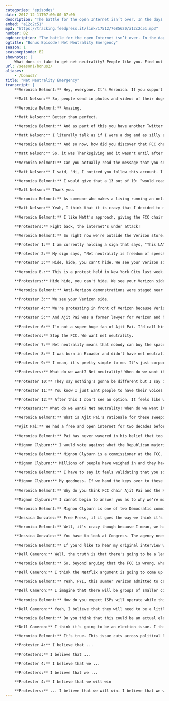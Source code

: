 ```yaml
---
categories: "episodes"
date: 2017-12-11T07:00:00-07:00
description: "The battle for the open Internet isn’t over. In the days leading up to the FCC’s net neutrality vote, we investigate what’s next in the fight. We Rate Dogs’ Matt Nelson talks about trolling Ajit Pai with a pay-per-pupper plan. Verizon protesters share their experience on the ground. And the FCC’s Mignon Clyburn weighs in on net neutrality’s road ahead."
embed: "a12c2c51"
mp3: "https://tracking.feedpress.it/link/17512/7685620/a12c2c51.mp3"
number: B2
ogdescription: "The battle for the open Internet isn’t over. In the days leading up to the FCC’s vote, we investigate what’s next for net neutrality."
ogtitle: "Bonus Episode! Net Neutrality Emergency"
season: 1
seasonepisode: B2
shownotes: |
    What does it take to get net neutrality? People like you. Find out more about how you can help [here](https://blog.mozilla.org/netpolicy/2017/11/29/take-get-net-neutrality/).
url: /season1/bonus2/
aliases:
    - /bonus2/
title: "Net Neutrality Emergency"
transcript: |
    **Veronica Belmont:** Hey, everyone. It's Veronica. If you support net neutrality like I do and like Mozilla does, this is one of those big deal weeks we all need to pay attention to. On Thursday the United States Federal Communications Commission, the FCC, is expected to take a vote. They'll vote on a proposal to undo the net neutrality protections put in place two years ago. It's all but certain that it will pass. Supporters of the open internet are angry and they're angry at one man in particular, Ajit Pai. He's the chair of the FCC and he's the guy leading the charge to dismantle these rules. This anger, this frustration can be found in nearly every corner of the web. You'll even find it in some of the most harmless and frankly, delightful places like Matt Nelson's Twitter based business, WeRateDogs. It's pretty much what it sounds like.

    **Matt Nelson:** So, people send in photos and videos of their dogs and I basically go through and pick a couple each day to caption and give a rating out of 10. They usually all get above 10 because dogs are ...

    **Veronica Belmont:** Amazing.

    **Matt Nelson:** Better than perfect.

    **Veronica Belmont:** And as part of this you have another Twitter account called DogFeelings, so what exactly is DogFeelings all about?

    **Matt Nelson:** I literally talk as if I were a dog and as silly as that sounds, it's now become just as big of a hit as WeRateDogs.

    **Veronica Belmont:** And so now, how did you discover that FCC chair Ajit Pai is a fan?

    **Matt Nelson:** So, it was Thanksgiving and it wasn't until after Thanksgiving dinner that a few people just in the mentions were like, "Hey, the FCC chairman just retweeted you." It kind of just set the bells off. Like, "Oh, he likes the account. He follows it. Let's have some fun with this."

    **Veronica Belmont:** Can you actually read the message that you sent him?

    **Matt Nelson:** I said, "Hi, I noticed you follow this account. I hope you're enjoying it so far. Just wanted to inform you that starting with the repeal of net neutrality we will block you and this account will be private. However, we have several content options available for purchase listed below. The first one is the Pupper Package at $10 a month. This gives you access to only the super-relatable dog thoughts that require very little creative effort on my part, and then the Pup-O Package is $25 a month and that has access to the Tweets that carry the storyline, introduction to new characters, and then the Dog-O Package at $50 a month, access to all Tweets, the full stories available and all characters unlocked," and then I said, "Oh, no. I actually just received word that none of these packages are available in your area. We will notify you if there are any pupdates." So...

    **Veronica Belmont:** I would give that a 13 out of 10: “would read those Tweets again”.

    **Matt Nelson:** Thank you.

    **Veronica Belmont:** As someone who makes a living running an online business, what worries you most if net neutrality is repealed?

    **Matt Nelson:** Yeah, I think that it is crazy that I decided to make this account in an Applebee's and I'm sitting here talking to you today. That is a process that can't happen without a free and open internet. My whole story doesn't exist without a free and open internet. I feel like there's an opportunity to remind everyone that this is an issue that's currently unfolding. If net neutrality is repealed that they will notice changes, maybe not immediately, but it's ... I hate using the term "slippery slope," but it's one that applies pretty well in this case.

    **Veronica Belmont:** I like Matt's approach, giving the FCC chair a bit of his own bark, but it's not just the cute dogs of the internet that are standing up for net neutrality, and that's what today's special bonus episode, you could even call it an emergency episode is all about. A fight to save the open internet doesn't end this week, it's just getting started. I'm Veronica Belmont and this is IRL, because online life is real life. An original podcast from Mozilla.

    **Protesters:** Fight back, the internet's under attack!

    **Veronica Belmont:** So right now we're outside the Verizon store. There are a lot of people here.

    **Protester 1:** I am currently holding a sign that says, "This LAN," such as a local area network, "was made for you and me. #NetNeutrality."

    **Protester 2:** My sign says, "Net neutrality is freedom of speech."

    **Protester 3:** Hide, hide, you can't hide. We see your Verizon side.

    **Veronica B.:** This is a protest held in New York City last week.

    **Protesters:** Hide hide, you can't hide. We see your Verizon side.

    **Veronica Belmont:** Anti-Verizon demonstrations were staged near Verizon stores across the country.

    **Protester 3:** We see your Verizon side.

    **Protester 4:** We're protesting in front of Verizon because Verizon is one of the ISPs that stands to benefit from a loss of net neutrality.

    **Protester 5:** And Ajit Pai was a former lawyer for Verizon and he's still beholden to their interests.

    **Protester 6:** I'm not a super huge fan of Ajit Pai. I'd call him something else but I don't know what the rating of this podcast is, so I'll leave it to your imaginations.

    **Protesters:** Stop the FCC. We want net neutrality.

    **Protester 7:** Net neutrality means that nobody can buy the space that others could otherwise occupy.

    **Protester 8:** I was born in Ecuador and didn't have net neutrality, and you know what happens there? People have to pay to Tweet when they're not in their houses or not in Wi-Fi place. You know how stupid that is?

    **Protester 9:** I mean, it's pretty simple to me. It's just corporations who have a big foothold in Congress, trying to get more money and limit people's ability to oppose them and oppose other things.

    **Protesters:** What do we want? Net neutrality! When do we want it? Forever! What do we want? Net neutrality!

    **Protester 10:** They say nothing's gonna be different but I say if nothing's gonna be different then why don't you just leave it alone instead of repealing it?

    **Protester 11:** You know I just want people to have their voices be heard, have someone in Capitol Hill, somebody in the big office being like, "Hey, there's a lot of people here. We should probably listen to them."

    **Protester 12:** After this I don't see an option. It feels like we're slowly being crushed.

    **Protesters:** What do we want? Net neutrality! When do we want it now? Forever! What do we want? Net neutrality!

    **Veronica Belmont:** What is Ajit Pai's rationale for these sweeping changes? On November 28th, Pai delivered a speech outlining his reasoning to the R Street Institute. R Street is a free market think tank. We pulled audio from their Facebook page. Have a listen to some of what he argues.

    **Ajit Pai:** We had a free and open internet for two decades before 2015 and we will have a free and open internet going forward. So if the plan is on docket December 14th, we will simple reverse the FCC 2015 decision and go back to the pre-2015 framework. We aren't giving anybody a free pass. We are simple shifting from one size fits all preemptive regulation to targeted enforcement that focuses enforcement action on actual market failure or anything [inaudible] conduct. So when you get past all the vile accusations, the fear mongering, the hysteria, here's the frankly boring bottom line, the plan to restore Internet freedom would return to the light touch market based approach under which the internet thrived.

    **Veronica Belmont:** Pai has never wavered in his belief that too much regulation stifles internet freedom. He seems to have refused to consider alternative perspectives as he built his proposal. If you want to hear Pai's whole speech, find links to the video and the transcript on our website, irlpodcast.org. Plenty of people disagree completely with Pai's argument. Among them members of Pai's own commission.

    **Mignon Clyburn:** I would vote against what the Republican majority has put forth. They have stated that they don't care about what the American public has said.

    **Veronica Belmont:** Mignon Clyburn is a commissioner at the FCC. President Obama nominated her to the post in 2009.

    **Mignon Clyburn:** Millions of people have weighed in and they have stated loud and clear the majority of those legitimate comments that have come through the FCC, the calls that we've gotten, the emails that I've gotten, they have been supportive of these net neutrality principles that we put in place in 2015. They're ignoring the will of the people. They're listening to large, established internet service providers, of those well heeled economically and politically connected companies.

    **Veronica Belmont:** I have to say it feels validating that you sound so frustrated as much as we've been frustrated about this.

    **Mignon Clyburn:** My goodness. If we hand the keys over to these large corporations we will have gatekeepers, we will be blocked, slowed down, throttled. Our experiences online will be forever changed for the negative.

    **Veronica Belmont:** Why do you think FCC chair Ajit Pai and the Republican commissioners are so committed to eliminating net neutrality?

    **Mignon Clyburn:** I cannot begin to answer you as to why we're moving in this direction, which seems so counter to the American experience. It seems so counter to this nation's founding. It seems so counter to innovation and opportunities in this country. December 14th will be a sad day for all of us who care about the openness and the capacity and the ability for us to be able to access and thrive over this platform.

    **Veronica Belmont:** Mignon Clyburn is one of two Democratic commissioners on the FCC. There are three Republican commissioners, including Ajit Pai. The vote is expected to play out along party lines and we know this because the commissioners supporting repeal have made it clear from the beginning that this is what they will do. So, that's where things stand. What happens next? Beyond protesting, some are preparing for the next round in this fight. Jessica Gonzalez is with a group called Free Press. She was a guest on our show in our first season and I wanted to know how she feels about all of this.

    **Jessica Gonzalez:** Free Press, if it goes the way we think it's gonna go, we'll sue the FCC. We think we have a really strong case in the courts, and I feel really confident that that is one of the many strategies that can lead us to victory to ultimately guide the path to ensure real, strong net neutrality rules in the future.

    **Veronica Belmont:** Well, it's crazy though because I mean, we have all this steam, people have been emailing, they've been writing, they've been calling, and yet Ajit Pai is like, "Oh, we're not taking these comments into consideration." So how do people keep up that steam, that intensity when we feel ... They're straight up telling us they're not even listening.

    **Jessica Gonzalez:** You have to look at Congress. The agency needs the political support of Congress and if we start to show our elected officials that this is the type of issue that their elections will depend on then we can really flip how this issue is treated in DC, and I do believe that when the people are engaged and holding their elected officials accountable that in the long run we will save net neutrality and that this vote on the 14th, it's not the end.

    **Veronica Belmont:** If you'd like to hear my original interview with Jessica and get a primer on what net neutrality is all about, subscribe to IRL and look up the second episode or find it on our website. So, Free Press is planning to sue, and they won't be the only ones. Dell Cameron is a journalist with Gizmodo. He has a good sense of how this could play out.

    **Dell Cameron:** Well, the truth is that there's going to be a lengthy legal process that unfolds in the next, probably the next year and a half at least. I think it's very likely that we're gonna see some of the larger tech companies get into this, some sort of trade association representing Google and Twitter and other tech giants join in to sue as well.

    **Veronica Belmont:** So, beyond arguing that the FCC is wrong, what kind of legal argument would you need to make to convince the court to overturn this decision?

    **Dell Cameron:** I think the Netflix argument is going to come up probably, Netflix having been throttled in the past.

    **Veronica Belmont:** Yeah, FYI, this summer Verizon admitted to capping video streaming and was accused of intentionally slowing down Netflix feeds.

    **Dell Cameron:** I imagine that there will be groups of smaller companies that will get together and say that like look ... Verizon is going to ... For example, is going to enter into some agreement with our larger competitors to ensure that they have the best streaming service or that their website functions at a level you know at which we can't compete and I think ... So, I think that will be one of the primary arguments is that this is going to kill innovation.

    **Veronica Belmont:** How do you expect ISPs will operate while this is before the courts? Do they have to be careful about every business decision that they make until the courts actually reach a decision?

    **Dell Cameron:** Yeah, I believe that they will need to be a little bit careful. It's possible that someone will try to get an injunction or what the Court of Appeals calls a stay, meaning that the court will order that the FCC's new rules can't be put into place. So net neutrality will survive for the - while the case is being heard before the court.

    **Veronica Belmont:** Do you think that this could be an actual election issue in 2020?

    **Dell Cameron:** I think it's going to be an election issue. I think Republicans specifically care about this. They're adamantly against revoking these rules and I think that the Republican party is kind of  overlooking that. This is part of a broader effort to deregulate the government and to hand an immense amount of power over to American companies and they're just kind of  sliding this one through. It's been done very quickly and I think that Republican voters care about this and they're gonna be pretty pissed off.

    **Veronica Belmont:** It's true. This issue cuts across political lines. An IPSOS poll found 73% of Republicans and 81% of Democrats want net neutrality to stay. Dell Cameron is with Gizmodo. You want to do something about this? There's still time. You could join the campers who will be occupying the FCC. They'll be surrounding the Washington DC headquarters with concerned citizens instead of corporate lobbyists. Call your senator, call your member of Congress. Done so already? Do it again. Find out more info in the show notes to this episode, irlpodcast.org. One thing we left out of this episode is just how much of a mess the FCC website used for public comments about this has been, and people wrote in, millions of us, overwhelmingly in support of net neutrality, but also bots. Lots and lots of bots. In fact, the commenting process became a scandal of its own with bot swarms polluting the process and making a mockery of public feedback. IRL's second season officially launches on January 8th, and we'll start by diving deep into the world of bots and how they may or may not be influencing politics and civic engagement. Subscribe now so you don't miss a thing. IRL is an original podcast from Mozilla, the nonprofit behind the all new Firefox browser. I'm Veronica Belmont wishing you happy holidays and visions of net neutral sugar plums dancing in your heads.

    **Protester 4:** I believe that ...

    **Protesters:** I believe that ...

    **Protester 4:** I believe that we ...

    **Protesters:** I believe that we ...

    **Protester 4:** I believe that we will win

    **Protesters:** ... I believe that we will win. I believe that we will win. I believe that we will win. I believe that we will win. I believe that we will win. I believe that we will win. I believe that we will win. I believe that we will win.
---
```

